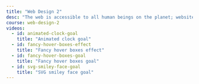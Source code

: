 ```yaml
---
title: "Web Design 2"
desc: "The web is accessible to all human beings on the planet; websites should be universally designed to meet everyone’s needs. Using automation and online resources, explore grid systems, type systems, and visual design best practices to construct modular and flexible web architectures and rich interactions that support the many different screen dimensions, platforms, and needs of people connected to the open web."
course: web-design-2
videos:
  - id: animated-clock-goal
    title: "Animated clock goal"
  - id: fancy-hover-boxes-effect
    title: "Fancy hover boxes effect"
  - id: fancy-hover-boxes-goal
    title: "Fancy hover boxes goal"
  - id: svg-smiley-face-goal
    title: "SVG smiley face goal"
---
```

